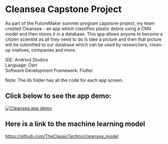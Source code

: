 # Cleansea Capstone Project

As part of the FutureMaker summer program capstone project, my team created Cleansea - an app which classifies plastic debris using a CNN model and then stores it in a database. This app allows anyone to become a citizen scientist as all they need to do is take a picture and then that picture will be submitted to our database which can be used by researchers, clean-up iniatives, companies and more.<br/>

IDE: Andriod Studios<br/>
Language: Dart<br/>
Software Development Framework: Flutter<br/>

Note:
The lib folder has all the code for each app screen.

## Click below to see the app demo:
[![Cleansea app demo](https://img.youtube.com/vi/ILKyErhdUdg/0.jpg)](https://www.youtube.com/watch?v=ILKyErhdUdg)

## Here is a link to the machine learning model
https://github.com/TheClassicTechno/cleansea_model <br>


